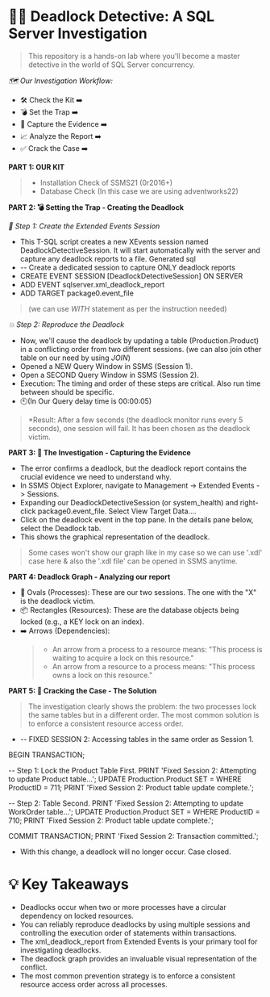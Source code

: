 # 🕵️‍♂️ Deadlock Detective: A SQL Server Investigation
>This repository is a hands-on lab where you'll become a master detective in the world of SQL Server concurrency.

*🗺️ Our Investigation Workflow:*
* 🛠️ Check the Kit ➡️ 
* 💣 Set the Trap ➡️ 
* 📸 Capture the Evidence ➡️ 
* 📈 Analyze the Report ➡️ 
* ✅ Crack the Case ➡️

 **PART 1: OUR KIT**
> * Installation Check of SSMS21 (0r2016+)
> * Database Check (In this case we are using adventworks22)

**PART 2: 💣 Setting the Trap - Creating the Deadlock**
> 
*📸 Step 1: Create the Extended Events Session*
* This T-SQL script creates a new XEvents session named DeadlockDetectiveSession. It will start automatically with the server and capture any deadlock reports to a file.
Generated sql
* -- Create a dedicated session to capture ONLY deadlock reports
* CREATE EVENT SESSION [DeadlockDetectiveSession] ON SERVER
* ADD EVENT sqlserver.xml_deadlock_report
* ADD TARGET package0.event_file
>(we can use *WITH* statement as per the instruction needed)

*💥 Step 2: Reproduce the Deadlock*
* Now, we'll cause the deadlock by updating a table (Production.Product) in a conflicting order from two different sessions. (we can also join other table on our need by using *JOIN*)
* Opened a NEW Query Window in SSMS (Session 1).
* Open a SECOND Query Window in SSMS (Session 2).
* Execution: The timing and order of these steps are critical. Also run time between should be specific.
* 🕙(In Our Query delay time is 00:00:05)
>*Result: After a few seconds (the deadlock monitor runs every 5 seconds), one session will fail. It has been chosen as the deadlock victim.

**PART 3: 🔎 The Investigation - Capturing the Evidence**
* The error confirms a deadlock, but the deadlock report contains the crucial evidence we need to understand why.
* In SSMS Object Explorer, navigate to Management -> Extended Events -> Sessions.
* Expanding our DeadlockDetectiveSession (or system_health) and right-click package0.event_file. Select View Target Data....
* Click on the deadlock event in the top pane. In the details pane below, select the Deadlock tab.
* This shows the graphical representation of the deadlock.
> Some cases won't show our graph like in my case so we can use '.xdl' case here & also the '.xdl file' can be opened in SSMS anytime.

**PART 4: Deadlock Graph - Analyzing our report**
* 🔵 Ovals (Processes): These are our two sessions. The one with the "X" is the deadlock victim.
* 📦 Rectangles (Resources): These are the database objects being locked (e.g., a KEY lock on an index).
* ➡️ Arrows (Dependencies):
   > * An arrow from a process to a resource means: "This process is waiting to acquire a lock on this resource."
   > * An arrow from a resource to a process means: "This process owns a lock on this resource."

**PART 5: 🔑 Cracking the Case - The Solution**
>The investigation clearly shows the problem: the two processes lock the same tables but in a different order. The most common solution is to enforce a consistent resource access order.

* -- FIXED SESSION 2: Accessing tables in the same order as Session 1.

BEGIN TRANSACTION;

-- Step 1: Lock the Product Table First.
PRINT 'Fixed Session 2: Attempting to update Product table...';
UPDATE Production.Product
SET  =
WHERE ProductID = 711;
PRINT 'Fixed Session 2: Product table update complete.';

-- Step 2: Table Second.
PRINT 'Fixed Session 2: Attempting to update WorkOrder table...';
UPDATE Production.Product
SET  = 
WHERE ProductID = 710;
PRINT 'Fixed Session 2: Product table update complete.';

COMMIT TRANSACTION;
PRINT 'Fixed Session 2: Transaction committed.';

* With this change, a deadlock will no longer occur. Case closed.
# 💡 Key Takeaways
* Deadlocks occur when two or more processes have a circular dependency on locked resources.
* You can reliably reproduce deadlocks by using multiple sessions and controlling the execution order of statements within transactions.
* The xml_deadlock_report from Extended Events is your primary tool for investigating deadlocks.
* The deadlock graph provides an invaluable visual representation of the conflict.
* The most common prevention strategy is to enforce a consistent resource access order across all processes.

